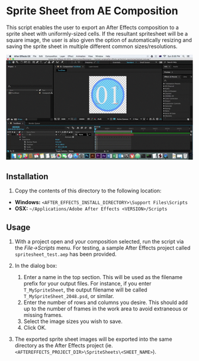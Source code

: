 # Sprite Sheet from AE Composition

This script enables the user to export an After Effects composition to a sprite sheet with uniformly-sized cells. If the resultant spritesheet will be a square image, the user is also given the option of automatically resizing and saving the sprite sheet in multiple different common sizes/resolutions.

![After Effects Spritesheet Exporter](../screenshots/after_effects_spritesheet_exporter.gif)

## Installation

1. Copy the contents of this directory to the following location:

* **Windows:** `<AFTER_EFFECTS_INSTALL_DIRECTORY>\Support Files\Scripts`
* **OSX:** `~/Applications/Adobe After Effects <VERSION>/Scripts`

## Usage

1. With a project open and your composition selected, run the script via the *File->Scripts* menu. For testing, a sample After Effects project called `spritesheet_test.aep` has been provided.

1. In the dialog box:

    1. Enter a name in the top section. This will be used as the filename prefix for your output files. For instance, if you enter `T_MySpriteSheet`, the output filename will be called `T_MySpriteSheet_2048.psd`, or similar.
    1. Enter the number of rows and columns you desire. This should add up to the number of frames in the work area to avoid extraneous or missing frames.
    1. Select the image sizes you wish to save.
    1. Click OK.

1. The exported sprite sheet images will be exported into the same directory as the After Effects project (ie. `<AFTEREFFECTS_PROJECT_DIR>\SpriteSheets\<SHEET_NAME>`).
